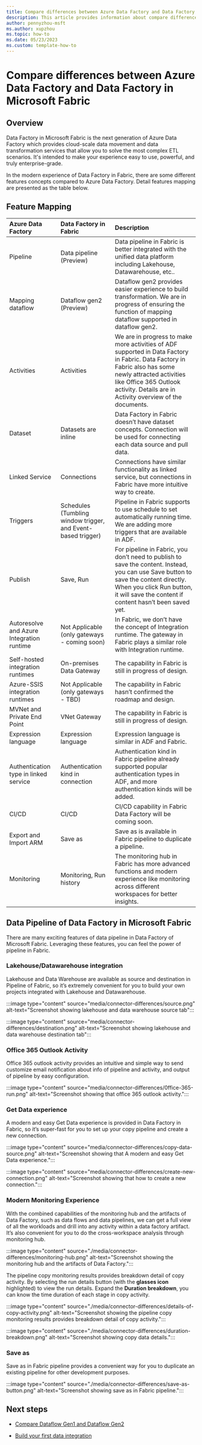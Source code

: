 ```yaml
---
title: Compare differences between Azure Data Factory and Data Factory in Microsoft Fabric 
description: This article provides information about compare differences between Azure Data Factory and Data Factory in Microsoft Fabric 
author: pennyzhou-msft
ms.author: xupzhou
ms.topic: how-to
ms.date: 05/23/2023
ms.custom: template-how-to
---
```


# Compare differences between Azure Data Factory and Data Factory in Microsoft Fabric

## Overview

Data Factory in Microsoft Fabric is the next generation of Azure Data Factory which provides cloud-scale data movement and data transformation services that allow you to solve the most complex ETL scenarios. It's intended to make your experience easy to use, powerful, and truly enterprise-grade.

In the modern experience of Data Factory in Fabric, there are some different features concepts compared to Azure Data Factory. Detail features mapping are presented as the table below.

## Feature Mapping

|Azure Data Factory |Data Factory in Fabric |Description  |
|:---|:---|:---|
|Pipeline |Data pipeline (Preview) | Data pipeline in Fabric is better integrated with the unified data platform including Lakehouse, Datawarehouse, etc.. |
|Mapping dataflow  |Dataflow gen2 (Preview) | Dataflow gen2 provides easier experience to build transformation. We are in progress of ensuring the function of mapping dataflow supported in dataflow gen2.|
|Activities |Activities|We are in progress to make more activities of ADF supported in Data Factory in Fabric. Data Factory in Fabric also has some newly attracted activities like Office 365 Outlook activity. Details are in Activity overview of the documents.|
|Dataset |Datasets are inline|Data Factory in Fabric doesn’t have dataset concepts. Connection will be used for connecting each data source and pull data. |
|Linked Service |Connections |Connections have similar functionality as linked service, but connections in Fabric have more intuitive way to create. |
|Triggers |Schedules (Tumbling window trigger, and Event-based trigger) |Pipeline in Fabric supports to use schedule to set automatically running time. We are adding more triggers that are available in ADF.  |
|Publish |Save, Run |For pipeline in Fabric, you don’t need to publish to save the content. Instead, you can use Save button to save the content directly. When you click Run button, it will save the content if content hasn’t been saved yet. |
|Autoresolve and Azure Integration runtime |Not Applicable (only gateways - coming soon) |In Fabric, we don’t have the concept of Integration runtime. The gateway in Fabric plays a similar role with Integration runtime. |
|Self-hosted integration runtimes |On-premises Data Gateway |The capability in Fabric is still in progress of design. |
|Azure-SSIS integration runtimes |Not Applicable (only gateways - TBD) |The capability in Fabric hasn’t confirmed the roadmap and design. |
|MVNet and Private End Point |VNet Gateway |The capability in Fabric is still in progress of design.|
|Expression language |Expression language |Expression language is similar in ADF and Fabric. |
|Authentication type in linked service |Authentication kind in connection |Authentication kind in Fabric pipeline already supported popular authentication types in ADF, and more authentication kinds will be added. |
|CI/CD |CI/CD |CI/CD capability in Fabric Data Factory will be coming soon. |
|Export and Import ARM |Save as |Save as is available in Fabric pipeline to duplicate a pipeline. |
|Monitoring |Monitoring, Run history |The monitoring hub in Fabric has more advanced functions and modern experience like monitoring across different workspaces for better insights. |

## Data Pipeline of Data Factory in Microsoft Fabric

There are many exciting features of data pipeline in Data Factory of Microsoft Fabric. Leveraging these features, you can feel the power of pipeline in Fabric.  

### Lakehouse/Datawarehouse integration

Lakehouse and Data Warehouse are available as source and destination in Pipeline of Fabric, so it’s extremely convenient for you to build your own projects integrated with Lakehouse and Datawarehouse.

   :::image type="content" source="media/connector-differences/source.png" alt-text="Screenshot showing lakehouse and data warehouse source tab":::

   :::image type="content" source="media/connector-differences/destination.png" alt-text="Screenshot showing lakehouse and data warehouse destination tab":::

### Office 365 Outlook Activity

Office 365 outlook activity provides an intuitive and simple way to send customize email notification about info of pipeline and activity, and output of pipeline by easy configuration.

:::image type="content" source="media/connector-differences/0ffice-365-run.png" alt-text="Screenshot showing that office 365 outlook activity.":::

### Get Data experience

A modern and easy Get Data experience is provided in Data Factory in Fabric, so it’s super-fast for you to set up your copy pipeline and create a new connection.

:::image type="content" source="media/connector-differences/copy-data-source.png" alt-text="Screenshot showing that A modern and easy Get Data experience.":::

:::image type="content" source="media/connector-differences/create-new-connection.png" alt-text="Screenshot showing that how to create a new connection.":::

### Modern Monitoring Experience

With the combined capabilities of the monitoring hub and the artifacts of Data Factory, such as data flows and data pipelines, we can get a full view of all the workloads and drill into any activity within a data factory artifact. It’s also convenient for you to do the cross-workspace analysis through monitoring hub.

:::image type="content" source="./media/connector-differences/monitoring-hub.png" alt-text="Screenshot showing the monitoring hub and the artifacts of Data Factory.":::

The pipeline copy monitoring results provides breakdown detail of copy activity. By selecting the run details button (with the **glasses icon** highlighted) to view the run details. Expand the **Duration breakdown**, you can know the time duration of each stage in copy activity.

:::image type="content" source="./media/connector-differences/details-of-copy-activity.png" alt-text="Screenshot showing the pipeline copy monitoring results provides breakdown detail of copy activity.":::

:::image type="content" source="./media/connector-differences/duration-breakdown.png" alt-text="Screenshot showing copy data details.":::

### Save as

Save as in Fabric pipeline provides a convenient way for you to duplicate an existing pipeline for other development purposes.

:::image type="content" source="./media/connector-differences/save-as-button.png" alt-text="Screenshot showing save as in Fabric pipeline.":::

## Next steps

- [Compare Dataflow Gen1 and Dataflow Gen2](dataflows-gen2-overview.md)

- [Build your first data integration](transform-data.md)